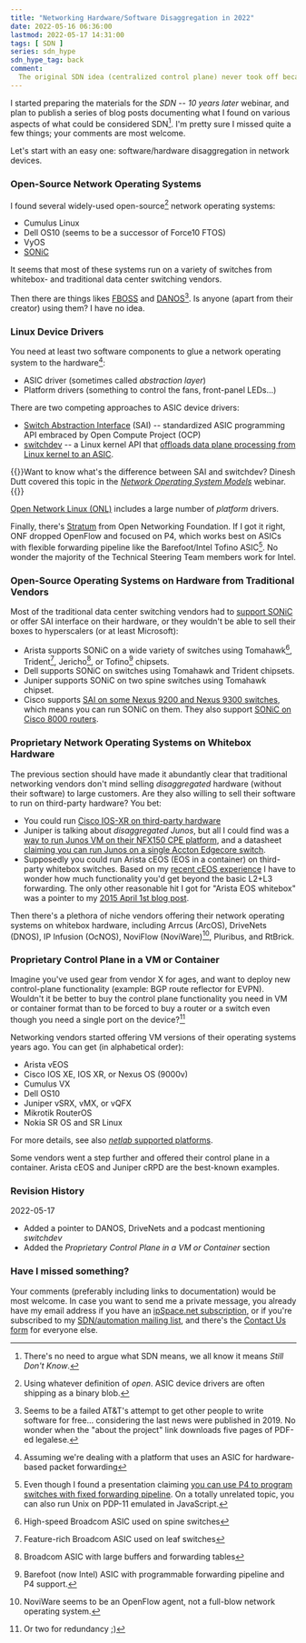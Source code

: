 ```yaml
---
title: "Networking Hardware/Software Disaggregation in 2022"
date: 2022-05-16 06:36:00
lastmod: 2022-05-17 14:31:00
tags: [ SDN ]
series: sdn_hype
sdn_hype_tag: back
comment:
  The original SDN idea (centralized control plane) never took off because it's hard to break the laws of physics, but we got numerous unexpected benefits from the SDN movement, including network operating systems that can be run on third-party hardware platforms. This blog post describes the state of network hardware disaggregation in 2022.
---
```

I started preparing the materials for the _SDN -- 10 years later_ webinar, and plan to publish a series of blog posts documenting what I found on various aspects of what could be considered SDN[^SDN]. I'm pretty sure I missed quite a few things; your comments are most welcome.

Let's start with an easy one: software/hardware disaggregation in network devices. 

### Open-Source Network Operating Systems

I found several widely-used open-source[^OS] network operating systems:
<!--more-->
[^OS]: Using whatever definition of _open_. ASIC device drivers are often shipping as a binary blob.

[^SDN]: There's no need to argue what SDN means, we all know it means _Still Don't Know_.

* Cumulus Linux
* Dell OS10 (seems to be a successor of Force10 FTOS)
* VyOS
* [SONiC](https://en.wikipedia.org/wiki/SONiC_(operating_system))

It seems that most of these systems run on a variety of switches from whitebox- and traditional data center switching vendors.

Then there are things likes [FBOSS](https://github.com/facebook/fboss) and [DANOS](https://www.danosproject.org/)[^DANOS]. Is anyone (apart from their creator) using them? I have no idea.

[^DANOS]: Seems to be a failed AT&T's attempt to get other people to write software for free... considering the last news were published in 2019. No wonder when the "about the project" link downloads five pages of PDF-ed legalese.

### Linux Device Drivers

You need at least two software components to glue a network operating system to the hardware[^SW]:

[^SW]: Assuming we're dealing with a platform that uses an ASIC for hardware-based packet forwarding

* ASIC driver (sometimes called *abstraction layer*)
* Platform drivers (something to control the fans, front-panel LEDs...)

There are two competing approaches to ASIC device drivers:

* [Switch Abstraction Interface](https://www.opencompute.org/documents/switch-abstraction-interface-ocp-specification-v0-2-pdf) (SAI) -- standardized ASIC programming API embraced by Open Compute Project (OCP)
* [switchdev](https://www.kernel.org/doc/html/latest/networking/switchdev.html) -- a Linux kernel API that [offloads data plane processing from Linux kernel to an ASIC](https://blog.ipspace.net/2018/01/packet-forwarding-on-linux-on-software.html).

{{<note info>}}Want to know what's the difference between SAI and switchdev? Dinesh Dutt covered this topic in the _[Network Operating System Models](https://www.ipspace.net/Network_Operating_System_Models)_ webinar.{{</note>}}

[Open Network Linux (ONL)](https://github.com/opencomputeproject/OpenNetworkLinux) includes a large number of *platform* drivers.

Finally, there's [Stratum](https://opennetworking.org/stratum/) from Open Networking Foundation. If I got it right, ONF dropped OpenFlow and focused on P4, which works best on ASICs with flexible forwarding pipeline like the Barefoot/Intel Tofino ASIC[^P4B]. No wonder the majority of the Technical Steering Team members work for Intel.

[^P4B]: Even though I found a presentation claiming [you can use P4 to program switches with fixed forwarding pipeline](https://opennetworking.org/wp-content/uploads/2019/09/3.30pm-Max-Pudelko-Stratum-FPM-Compiler.pdf). On a totally unrelated topic, you can also run Unix on PDP-11 emulated in JavaScript.

### Open-Source Operating Systems on Hardware from Traditional Vendors

Most of the traditional data center switching vendors had to [support SONiC](https://github.com/sonic-net/SONiC/wiki/Supported-Devices-and-Platforms) or offer SAI interface on their hardware, or they wouldn't be able to sell their boxes to hyperscalers (or at least Microsoft):

* Arista supports SONiC on a wide variety of switches using Tomahawk[^TH], Trident[^TD], Jericho[^JR], or Tofino[^TF] chipsets.
* Dell supports SONiC on switches using Tomahawk and Trident chipsets.
* Juniper supports SONiC on two spine switches using Tomahawk chipset.
* Cisco supports [SAI on some Nexus 9200 and Nexus 9300 switches](https://blogs.cisco.com/datacenter/new-portability-options-for-ciscos-data-center-networking), which means you can run SONiC on them. They also support [SONiC on Cisco 8000 routers](https://blogs.cisco.com/sp/cisco-goes-sonic-on-cisco-8000).

[^TH]: High-speed Broadcom ASIC used on spine switches

[^TD]: Feature-rich Broadcom ASIC used on leaf switches

[^JR]: Broadcom ASIC with large buffers and forwarding tables

[^TF]: Barefoot (now Intel) ASIC with programmable forwarding pipeline and P4 support.

### Proprietary Network Operating Systems on Whitebox Hardware

The previous section should have made it abundantly clear that traditional networking vendors don't mind selling _disaggregated_ hardware (without their software) to large customers. Are they also willing to sell their software to run on third-party hardware? You bet:

* You could run [Cisco IOS-XR on third-party hardware](https://xrdocs.io/cloud-scale-networking/blogs/2018-03-08-enabling-ios-xr-on-third-party-network-hardware/)
* Juniper is talking about _disaggregated Junos_, but all I could find was a [way to run Junos VM on their NFX150 CPE platform](https://www.juniper.net/documentation/us/en/software/junos/nfx150-getting-started/topics/topic-map/nfx150-overview.html), and a datasheet [claiming you can run Junos on a single Accton Edgecore switch](https://www.juniper.net/assets/us/en/local/pdf/datasheets/1000641-en.pdf).
* Supposedly you could run Arista cEOS (EOS in a container) on third-party whitebox switches. Based on my [recent cEOS experience](https://blog.ipspace.net/2022/03/dataplane-quirks-virtual-devices.html) I have to wonder how much functionality you'd get beyond the basic L2+L3 forwarding. The only other reasonable hit I got for "Arista EOS whitebox" was a pointer to my [2015 April 1st blog post](https://blog.ipspace.net/2015/04/arista-eos-available-on-whitebox.html).

Then there's a plethora of niche vendors offering their network operating systems on whitebox hardware, including Arrcus (ArcOS), DriveNets (DNOS), IP Infusion (OcNOS), NoviFlow (NoviWare)[^NF], Pluribus, and RtBrick.

[^NF]: NoviWare seems to be an OpenFlow agent, not a full-blow network operating system.

### Proprietary Control Plane in a VM or Container

Imagine you've used gear from vendor X for ages, and want to deploy new control-plane functionality (example: BGP route reflector for EVPN). Wouldn't it be better to buy the control plane functionality you need in VM or container format than to be forced to buy a router or a switch even though you need a single port on the device?[^2RED]

Networking vendors started offering VM versions of their operating systems years ago. You can get (in alphabetical order):

* Arista vEOS
* Cisco IOS XE, IOS XR, or Nexus OS (9000v)
* Cumulus VX
* Dell OS10
* Juniper vSRX, vMX, or vQFX
* Mikrotik RouterOS
* Nokia SR OS and SR Linux

For more details, see also [*netlab* supported platforms](https://netsim-tools.readthedocs.io/en/latest/platforms.html).

Some vendors went a step further and offered their control plane in a container. Arista cEOS and Juniper cRPD are the best-known examples.

[^2RED]: Or two for redundancy ;)

### Revision History

2022-05-17
* Added a pointer to DANOS, DriveNets and a podcast mentioning *switchdev*
* Added the _Proprietary Control Plane in a VM or Container_ section

### Have I missed something?

Your comments (preferably including links to documentation) would be most welcome. In case you want to send me a private message, you already have my email address if you have an [ipSpace.net subscription](https://www.ipspace.net/Subscription/), or if you're subscribed to my [SDN/automation mailing list](https://www.ipspace.net/Subscribe/Five_SDN_Tips), and there's the [Contact Us form](https://www.ipspace.net/Contact) for everyone else.
